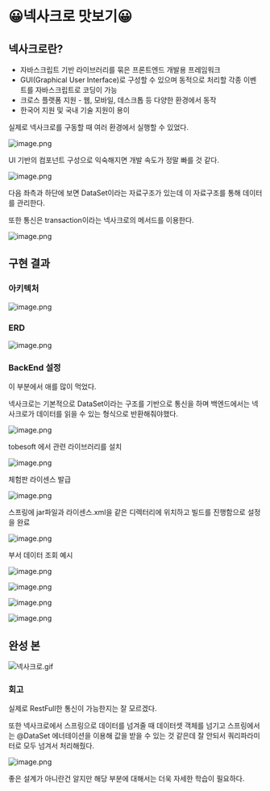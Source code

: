 # 😀넥사크로 맛보기😀

## 넥사크로란?

- 자바스크립트 기반 라이브러리를 묶은 프론트엔드 개발용 프레임워크
- GUI(Graphical User Interface)로 구성할 수 있으며 동적으로 처리할 각종 이벤트를 자바스크립트로 코딩이 가능
- 크로스 플랫폼 지원 - 웹, 모바일, 데스크톱 등 다양한 환경에서 동작
- 한국어 지원 및 국내 기술 지원이 용이

실제로 넥사크로를 구동할 때 여러 환경에서 실행할 수 있었다.

![image.png](./images/image.png)

UI 기반의 컴포넌트 구성으로 익숙해지면 개발 속도가 정말 빠를 것 같다. 

![image.png](./images/image%201.png)

다음 좌측과 하단에 보면 DataSet이라는 자료구조가 있는데 이 자료구조를 통해 데이터를 관리한다. 

또한 통신은 transaction이라는 넥사크로의 메서드를 이용한다.

![image.png](./images/image%202.png)

## 구현 결과

### 아키텍처

![image.png](./images/image%203.png)

### ERD

![image.png](./images/image%204.png)

### BackEnd 설정

이 부분에서 애를 많이 먹었다. 

넥사크로는 기본적으로 DataSet이라는 구조를 기반으로 통신을 하며 백엔드에서는 넥사크로가 데이터를 읽을 수 있는 형식으로 반환해줘야했다. 

![image.png](./images/image%205.png)

tobesoft 에서 관련 라이브러리를 설치 

![image.png](./images/image%206.png)

체험판 라이센스 발급 

![image.png](./images/image%207.png)

스프링에 jar파일과 라이센스.xml을 같은 디렉터리에 위치하고 빌드를 진행함으로 설정을 완료 

![image.png](./images/image%208.png)

부서 데이터 조회 예시 

![image.png](./images/image%209.png)

![image.png](./images/image%2010.png)

![image.png](./images/image%2011.png)

![image.png](./images/image%2012.png)

## 완성 본

![넥사크로.gif](./images/image%2014.gif)

### 회고

실제로 RestFull한 통신이 가능한지는 잘 모르겠다. 

또한 넥사크로에서 스프링으로 데이터를 넘겨줄 때 데이터셋 객체를 넘기고 스프링에서는 @DataSet 에너테이션을 이용해 값을 받을 수 있는 것 같은데 잘 안되서 쿼리파라미터로 모두 넘겨서 처리해줬다. 

![image.png](./images/image%2013.png)

좋은 설계가 아니란건 알지만 해당 부분에 대해서는 더욱 자세한 학습이 필요하다.